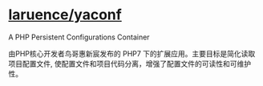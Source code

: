 # [laruence/yaconf](https://github.com/laruence/yaconf)

A PHP Persistent Configurations Container

由PHP核心开发者鸟哥惠新宸发布的 PHP7 下的扩展应用。主要目标是简化读取项目配置文件, 使配置文件和项目代码分离，增强了配置文件的可读性和可维护性。
